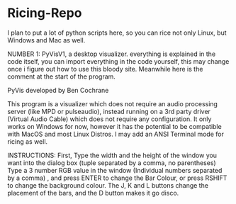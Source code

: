 # Ricing-Repo
I plan to put a lot of python scripts here, so you can rice not only Linux, but Windows and Mac as well.

NUMBER 1: PyVisV1, a desktop visualizer. everything is explained in the code itself, you can import everything
in the code yourself, this may change once i figure out how to use this bloody site. Meanwhile here is the comment at the start of the program.

PyVis developed by Ben Cochrane

This program is a visualizer which
does not require an audio processing server
(like MPD or pulseaudio), instead running on
a 3rd party driver (Virtual Audio Cable)
which does not require any configuration.
It only works on Windows for now, however
it has the potential to be compatible with
MacOS and most Linux Distros. I may add
an ANSI Terminal mode for ricing as well.

INSTRUCTIONS:
First, Type the width and the height of the
window you want into the dialog box
(tuple separated by a comma, no parentheses)
Type a 3 number RGB value in the window
(Individual numbers separated by a comma)
, and press ENTER to change the Bar Colour,
or press RSHIFT to change the background
colour. The J, K and L buttons change the
placement of the bars, and the D button
makes it go disco.
